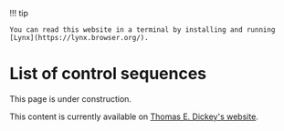 !!! tip

    You can read this website in a terminal by installing and running [Lynx](https://lynx.browser.org/).

# List of control sequences

This page is under construction.

This content is currently available on [Thomas E. Dickey's website](https://invisible-island.net/xterm/ctlseqs/ctlseqs-contents.html).
